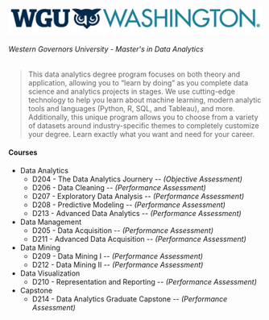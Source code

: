 ![WGU Washington Logo](./Images/WGU-Washington-Logo.png)
###### Western Governors University - Master's in Data Analytics
> This data analytics degree program focuses on both theory and application, allowing you to “learn by doing” as you complete data science and analytics projects in stages. We use cutting-edge technology to help you learn about machine learning, modern analytic tools and languages (Python, R, SQL, and Tableau), and more. Additionally, this unique program allows you to choose from a variety of datasets around industry-specific themes to completely customize your degree. Learn exactly what you want and need for your career.

#### Courses

* Data Analytics
  * D204 - The Data Analytics Journery -- *(Objective Assessment)*
  * D206 - Data Cleaning  -- *(Performance Assessment)*
  * D207 - Exploratory Data Analysis  -- *(Performance Assessment)*
  * D208 - Predictive Modeling  -- *(Performance Assessment)*
  * D213 - Advanced Data Analytics  -- *(Performance Assessment)*
* Data Management
  * D205 - Data Acquisition  -- *(Performance Assessment)*
  * D211 - Advanced Data Acquisition --  *(Performance Assessment)*
* Data Mining
  * D209 - Data Mining I --  *(Performance Assessment)*
  * D212 - Data Mining II --  *(Performance Assessment)*
* Data Visualization
  * D210 - Representation and Reporting --  *(Performance Assessment)*
* Capstone
  * D214 - Data Analytics Graduate Capstone --  *(Performance Assessment)*
